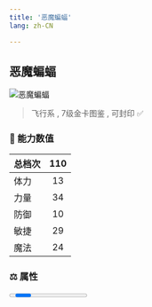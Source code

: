 ```yaml
---
title: '恶魔蝙蝠'
lang: zh-CN

---
```



## 恶魔蝙蝠

![恶魔蝙蝠](https://user-images.githubusercontent.com/78347270/115859783-9c8eeb00-a46b-11eb-9ad0-0b08f99178f9.gif) 

> 飞行系 , 7级金卡图鉴<Card /> , 可封印 ✅ 


### 💪 能力数值

| 总档次       | 110            |
| :----------- |:-------------:|
| 体力      | 13  <Stars :number="1.5" />  |
| 力量      | 34   <Stars :number="3.5" />  |
| 防御      | 10  <Stars :number="1" />  | 
| 敏捷      | 29  <Stars :number="3" />  | 
| 魔法      | 24  <Stars :number="2.5" />   | 


### ⚖️ 属性


<Progress earth :number="0" />

<Progress water :number="8" />

<Progress fire :number="2" />

<Progress wind :number="0" />

### ✨ 技能栏 <Strong>10个</Strong>

- 攻击
- 防御

### 👶 1级出现点

- 完成 :scroll: 黑白龙城 任务随机获取



